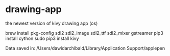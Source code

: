 # drawing-app

the newest version of kivy drawing app (os)


brew install pkg-config sdl2 sdl2_image sdl2_ttf sdl2_mixer gstreamer
pip3 install cython
sudo pip3 install kivy

Data saved in: 
/Users/dawidarchibald/Library/Application Support/applepen
